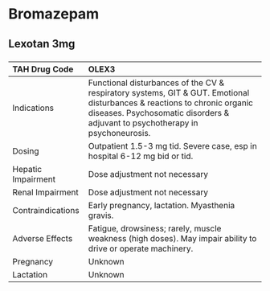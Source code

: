 # Bromazepam

## Lexotan 3mg

##### 

| TAH Drug Code      | OLEX3                                                                                                                                                                                                      |
|:-------------------|:-----------------------------------------------------------------------------------------------------------------------------------------------------------------------------------------------------------|
| Indications        | Functional disturbances of the CV & respiratory systems, GIT & GUT. Emotional disturbances & reactions to chronic organic diseases. Psychosomatic disorders & adjuvant to psychotherapy in psychoneurosis. |
| Dosing             | Outpatient 1.5-3 mg tid. Severe case, esp in hospital 6-12 mg bid or tid.                                                                                                                                  |
| Hepatic Impairment | Dose adjustment not necessary                                                                                                                                                                              |
| Renal Impairment   | Dose adjustment not necessary                                                                                                                                                                              |
| Contraindications  | Early pregnancy, lactation. Myasthenia gravis.                                                                                                                                                             |
| Adverse Effects    | Fatigue, drowsiness; rarely, muscle weakness (high doses). May impair ability to drive or operate machinery.                                                                                               |
| Pregnancy          | Unknown                                                                                                                                                                                                    |
| Lactation          | Unknown                                                                                                                                                                                                    |

